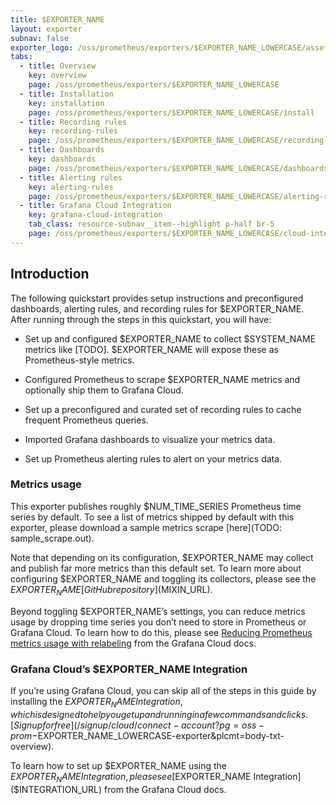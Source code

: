 ```yaml
---
title: $EXPORTER_NAME
layout: exporter
subnav: false
exporter_logo: /oss/prometheus/exporters/$EXPORTER_NAME_LOWERCASE/assets/logo-$EXPORTER_NAME_LOWERCASE.png
tabs:
  - title: Overview
    key: overview
    page: /oss/prometheus/exporters/$EXPORTER_NAME_LOWERCASE
  - title: Installation
    key: installation
    page: /oss/prometheus/exporters/$EXPORTER_NAME_LOWERCASE/install
  - title: Recording rules
    key: recording-rules
    page: /oss/prometheus/exporters/$EXPORTER_NAME_LOWERCASE/recording-rules
  - title: Dashboards
    key: dashboards
    page: /oss/prometheus/exporters/$EXPORTER_NAME_LOWERCASE/dashboards
  - title: Alerting rules
    key: alerting-rules
    page: /oss/prometheus/exporters/$EXPORTER_NAME_LOWERCASE/alerting-rules
  - title: Grafana Cloud Integration
    key: grafana-cloud-integration
    tab_class: resource-subnav__item--highlight p-half br-5
    page: /oss/prometheus/exporters/$EXPORTER_NAME_LOWERCASE/cloud-integration
---
```

## Introduction

The following quickstart provides setup instructions and preconfigured dashboards, alerting rules, and recording rules for $EXPORTER_NAME. After running through the steps in this quickstart, you will have:

- Set up and configured $EXPORTER_NAME to collect $SYSTEM_NAME metrics like [TODO]. $EXPORTER_NAME will expose these as Prometheus-style metrics.

- Configured Prometheus to scrape $EXPORTER_NAME metrics and optionally ship them to Grafana Cloud.

- Set up a preconfigured and curated set of recording rules to cache frequent Prometheus queries.

- Imported Grafana dashboards to visualize your metrics data.

- Set up Prometheus alerting rules to alert on your metrics data.

### Metrics usage

This exporter publishes roughly $NUM_TIME_SERIES Prometheus time series by default. To see a list of metrics shipped by default with this exporter, please download a sample metrics scrape [here](TODO: sample_scrape.out).

Note that depending on its configuration, $EXPORTER_NAME may collect and publish far more metrics than this default set. To learn more about configuring $EXPORTER_NAME and toggling its collectors, please see the $EXPORTER_NAME [GitHub repository]($MIXIN_URL).

Beyond toggling $EXPORTER_NAME’s settings, you can reduce metrics usage by dropping time series you don’t need to store in Prometheus or Grafana Cloud. To learn how to do this, please see [Reducing Prometheus metrics usage with relabeling](https://grafana.com/docs/grafana-cloud/billing-and-usage/prometheus/usage-reduction/) from the Grafana Cloud docs.

### Grafana Cloud’s $EXPORTER_NAME Integration

If you’re using Grafana Cloud, you can skip all of the steps in this guide by installing the $EXPORTER_NAME Integration, which is designed to help you get up and running in a few commands and clicks. [Sign up for free](/signup/cloud/connect-account?pg=oss-prom-$EXPORTER_NAME_LOWERCASE-exporter&plcmt=body-txt-overview).

To learn how to set up $EXPORTER_NAME using the $EXPORTER_NAME Integration, please see [$EXPORTER_NAME Integration]($INTEGRATION_URL) from the Grafana Cloud docs.

